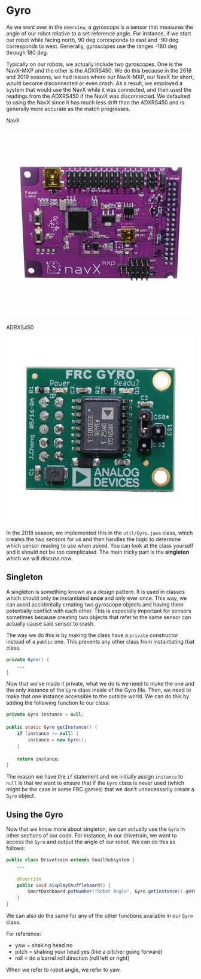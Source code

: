 # Gyro

As we went over in the `Overview`, a gyroscope is a sensor that measures the angle of our robot relative to a set reference angle. For instance, if we start our robot while facing north, 90 deg corresponds to east and -90 deg corresponds to west. Generally, gyroscopes use the ranges -180 deg through 180 deg.

Typically on our robots, we actually include two gyroscopes. One is the NavX-MXP and the other is the ADXRS450. We do this because in the 2018 and 2019 seasons, we had issues where our NavX-MXP, our NavX for short, would become disconnected or even crash. As a result, we employed a system that would use the NavX while it was connected, and then used the readings from the ADXRS450 if the NavX was disconnected. We defaulted to using the NavX since it has much less drift than the ADXRS450 and is generally more accurate as the match progresses.

NavX

![NavX](img/navx.jpg)

ADRXS450

![ADXRS450](img/adxrs450.jpg)

In the 2018 season, we implemented this in the `util/Gyro.java` class, which creates the two sensors for us and then handles the logic to determine which sensor reading to use when asked. You can look at the class yourself and it should not be too complicated. The main tricky part is the **singleton** which we will discuss now.

## Singleton

A singleton is something known as a design pattern. It is used in classes which should only be instantiated **once** and only ever once. This way, we can avoid accidentally creating two gyroscope objects and having them potentially conflict with each other. This is especially important for sensors sometimes because creating two objects that refer to the same sensor can actually cause said sensor to crash.

The way we do this is by making the class have a `private` constructor instead of a `public` one. This prevents any other class from instantiating that class.

```java
private Gyro() {
    ...
}
```

Now that we've made it private, what we do is we need to make the one and the only instance of the `Gyro` class inside of the Gyro file. Then, we need to make that one instance accessible to the outside world. We can do this by adding the following function to our class:

```java
private Gyro instance = null;

public static Gyro getInstance() {
    if (instance != null) {
        instance = new Gyro();
    }

    return instance;
}
```

The reason we have the `if` statement and we initially assign `instance` to `null` is that we want to ensure that if the `Gyro` class is never used (which might be the case in some FRC games) that we don't unnecessarily create a `Gyro` object.

## Using the Gyro

Now that we know more about singleton, we can actually use the `Gyro` in other sections of our code. For instance, in our drivetrain, we want to access the `Gyro` and output the angle of our robot. We can do this as follows:

```java
public class Drivetrain extends SnailSubsystem {
    ...

    @Override
    public void displayShuffleboard() {
        SmartDashboard.putNumber("Robot Angle", Gyro.getInstance().getRobotAngle());
    }
}
```

We can also do the same for any of the other functions available in our `Gyro` class.

For reference:

- yaw = shaking head no
- pitch = shaking your head yes (like a pitcher going forward)
- roll = do a barrel roll direction (roll left or right)

When we refer to robot angle, we refer to yaw.
